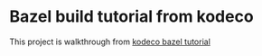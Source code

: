 # Bazel build tutorial from kodeco

This project is walkthrough from [kodeco bazel tutorial](https://www.kodeco.com/31558158-building-with-bazel/)

